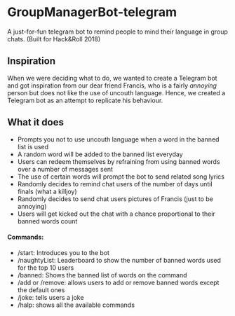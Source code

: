 # GroupManagerBot-telegram
A just-for-fun telegram bot to remind people to mind their language in group chats. (Built for Hack&Roll 2018)

## Inspiration
When we were deciding what to do, we wanted to create a Telegram bot and got inspiration from our dear friend Francis, who is a fairly *annoying* person but does not like the use of uncouth language. Hence, we created a Telegram bot as an attempt to replicate his behaviour.

## What it does
- Prompts you not to use uncouth language when a word in the banned list is used
- A random word will be added to the banned list everyday
- Users can redeem themselves by refraining from using banned words over a number of messages sent
- The use of certain words will prompt the bot to send related song lyrics
- Randomly decides to remind chat users of the number of days until finals (what a killjoy)
- Randomly decides to send chat users pictures of Francis (just to be annoying)
- Users will get kicked out the chat with a chance proportional to their banned words count  
#### Commands:  
- /start: Introduces you to the bot
- /naughtyList: Leaderboard to show the number of banned words used for the top 10 users
- /banned: Shows the banned list of words on the command
- /add or /remove: allows users to add or remove banned words except the default ones
- /joke: tells users a joke
- /halp: shows all the available commands
